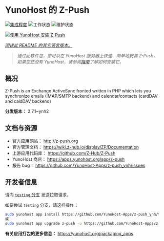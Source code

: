 <!--
注意：此 README 由 <https://github.com/YunoHost/apps/tree/master/tools/readme_generator> 自动生成
请勿手动编辑。
-->

# YunoHost 的 Z-Push

[![集成程度](https://dash.yunohost.org/integration/z-push.svg)](https://dash.yunohost.org/appci/app/z-push) ![工作状态](https://ci-apps.yunohost.org/ci/badges/z-push.status.svg) ![维护状态](https://ci-apps.yunohost.org/ci/badges/z-push.maintain.svg)

[![使用 YunoHost 安装 Z-Push](https://install-app.yunohost.org/install-with-yunohost.svg)](https://install-app.yunohost.org/?app=z-push)

*[阅读此 README 的其它语言版本。](./ALL_README.md)*

> *通过此软件包，您可以在 YunoHost 服务器上快速、简单地安装 Z-Push。*  
> *如果您还没有 YunoHost，请参阅[指南](https://yunohost.org/install)了解如何安装它。*

## 概况

Z-Push is an Exchange ActiveSync fronted written in PHP which lets you synchronize emails (IMAP/SMTP backend) and calendar/contacts (cardDAV and caldDAV backend)


**分发版本：** 2.7.1~ynh2
## 文档与资源

- 官方应用网站： <http://z-push.org>
- 官方管理文档： <https://wiki.z-hub.io/display/ZP/Documentation>
- 上游应用代码库： <https://github.com/Z-Hub/Z-Push>
- YunoHost 商店： <https://apps.yunohost.org/app/z-push>
- 报告 bug： <https://github.com/YunoHost-Apps/z-push_ynh/issues>

## 开发者信息

请向 [`testing` 分支](https://github.com/YunoHost-Apps/z-push_ynh/tree/testing) 发送拉取请求。

如要尝试 `testing` 分支，请这样操作：

```bash
sudo yunohost app install https://github.com/YunoHost-Apps/z-push_ynh/tree/testing --debug
或
sudo yunohost app upgrade z-push -u https://github.com/YunoHost-Apps/z-push_ynh/tree/testing --debug
```

**有关应用打包的更多信息：** <https://yunohost.org/packaging_apps>
